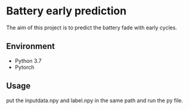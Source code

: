# Battery early prediction

The aim of this project is to predict the battery fade with early cycles.

## Environment

- Python 3.7
- Pytorch


## Usage

put the inputdata.npy and label.npy in the same path and run the py file.
